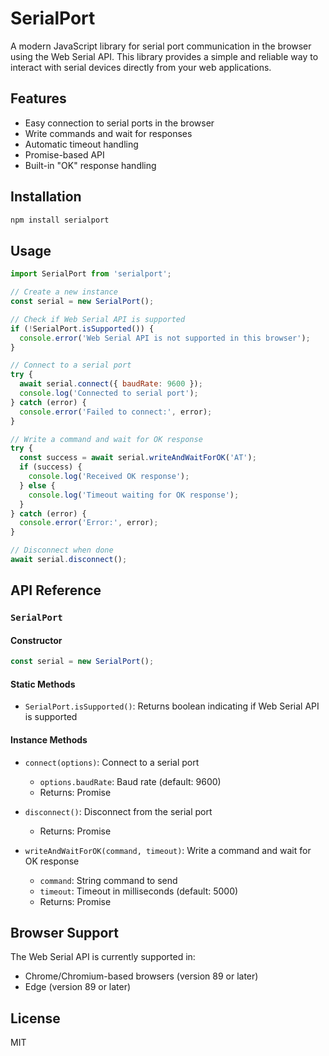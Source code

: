 # SerialPort

A modern JavaScript library for serial port communication in the browser using the Web Serial API. This library provides a simple and reliable way to interact with serial devices directly from your web applications.

## Features

- Easy connection to serial ports in the browser
- Write commands and wait for responses
- Automatic timeout handling
- Promise-based API
- Built-in "OK" response handling

## Installation

```bash
npm install serialport
```

## Usage

```javascript
import SerialPort from 'serialport';

// Create a new instance
const serial = new SerialPort();

// Check if Web Serial API is supported
if (!SerialPort.isSupported()) {
  console.error('Web Serial API is not supported in this browser');
}

// Connect to a serial port
try {
  await serial.connect({ baudRate: 9600 });
  console.log('Connected to serial port');
} catch (error) {
  console.error('Failed to connect:', error);
}

// Write a command and wait for OK response
try {
  const success = await serial.writeAndWaitForOK('AT');
  if (success) {
    console.log('Received OK response');
  } else {
    console.log('Timeout waiting for OK response');
  }
} catch (error) {
  console.error('Error:', error);
}

// Disconnect when done
await serial.disconnect();
```

## API Reference

### `SerialPort`

#### Constructor

```javascript
const serial = new SerialPort();
```

#### Static Methods

- `SerialPort.isSupported()`: Returns boolean indicating if Web Serial API is supported

#### Instance Methods

- `connect(options)`: Connect to a serial port
  - `options.baudRate`: Baud rate (default: 9600)
  - Returns: Promise<void>

- `disconnect()`: Disconnect from the serial port
  - Returns: Promise<void>

- `writeAndWaitForOK(command, timeout)`: Write a command and wait for OK response
  - `command`: String command to send
  - `timeout`: Timeout in milliseconds (default: 5000)
  - Returns: Promise<boolean>

## Browser Support

The Web Serial API is currently supported in:
- Chrome/Chromium-based browsers (version 89 or later)
- Edge (version 89 or later)

## License

MIT 